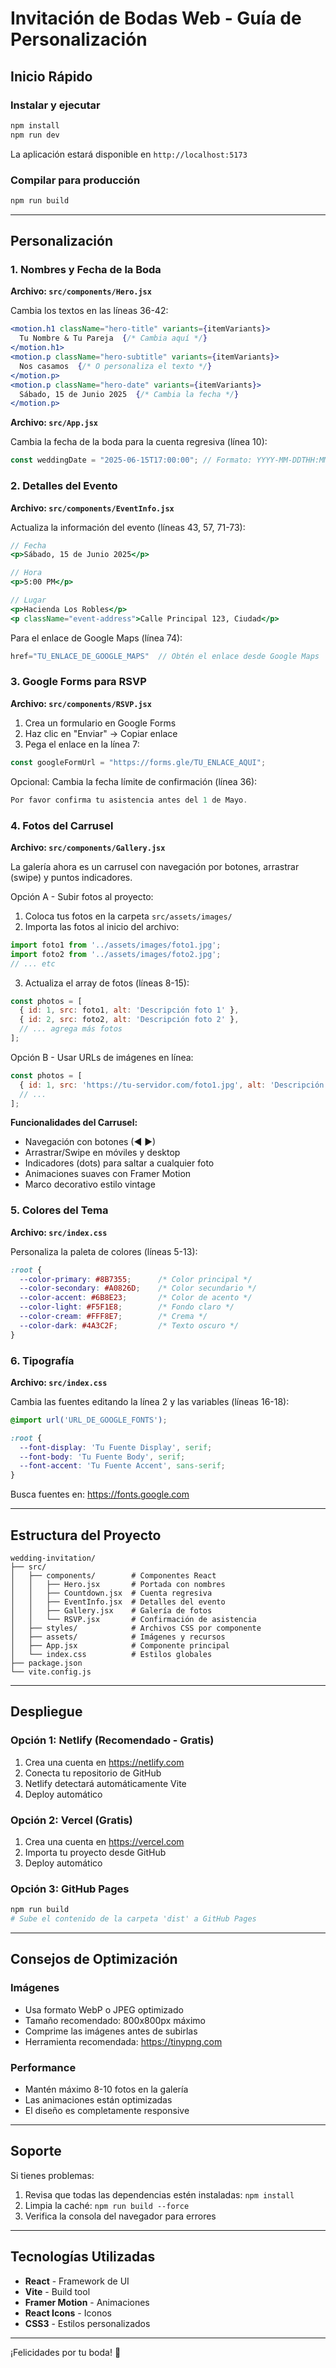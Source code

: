 # Invitación de Bodas Web - Guía de Personalización

## Inicio Rápido

### Instalar y ejecutar
```bash
npm install
npm run dev
```

La aplicación estará disponible en `http://localhost:5173`

### Compilar para producción
```bash
npm run build
```

---

## Personalización

### 1. Nombres y Fecha de la Boda

**Archivo: `src/components/Hero.jsx`**

Cambia los textos en las líneas 36-42:
```jsx
<motion.h1 className="hero-title" variants={itemVariants}>
  Tu Nombre & Tu Pareja  {/* Cambia aquí */}
</motion.h1>
<motion.p className="hero-subtitle" variants={itemVariants}>
  Nos casamos  {/* O personaliza el texto */}
</motion.p>
<motion.p className="hero-date" variants={itemVariants}>
  Sábado, 15 de Junio 2025  {/* Cambia la fecha */}
</motion.p>
```

**Archivo: `src/App.jsx`**

Cambia la fecha de la boda para la cuenta regresiva (línea 10):
```jsx
const weddingDate = "2025-06-15T17:00:00"; // Formato: YYYY-MM-DDTHH:MM:SS
```

### 2. Detalles del Evento

**Archivo: `src/components/EventInfo.jsx`**

Actualiza la información del evento (líneas 43, 57, 71-73):
```jsx
// Fecha
<p>Sábado, 15 de Junio 2025</p>

// Hora
<p>5:00 PM</p>

// Lugar
<p>Hacienda Los Robles</p>
<p className="event-address">Calle Principal 123, Ciudad</p>
```

Para el enlace de Google Maps (línea 74):
```jsx
href="TU_ENLACE_DE_GOOGLE_MAPS"  // Obtén el enlace desde Google Maps
```

### 3. Google Forms para RSVP

**Archivo: `src/components/RSVP.jsx`**

1. Crea un formulario en Google Forms
2. Haz clic en "Enviar" → Copiar enlace
3. Pega el enlace en la línea 7:
```jsx
const googleFormUrl = "https://forms.gle/TU_ENLACE_AQUI";
```

Opcional: Cambia la fecha límite de confirmación (línea 36):
```jsx
Por favor confirma tu asistencia antes del 1 de Mayo.
```

### 4. Fotos del Carrusel

**Archivo: `src/components/Gallery.jsx`**

La galería ahora es un carrusel con navegación por botones, arrastrar (swipe) y puntos indicadores.

Opción A - Subir fotos al proyecto:
1. Coloca tus fotos en la carpeta `src/assets/images/`
2. Importa las fotos al inicio del archivo:
```jsx
import foto1 from '../assets/images/foto1.jpg';
import foto2 from '../assets/images/foto2.jpg';
// ... etc
```

3. Actualiza el array de fotos (líneas 8-15):
```jsx
const photos = [
  { id: 1, src: foto1, alt: 'Descripción foto 1' },
  { id: 2, src: foto2, alt: 'Descripción foto 2' },
  // ... agrega más fotos
];
```

Opción B - Usar URLs de imágenes en línea:
```jsx
const photos = [
  { id: 1, src: 'https://tu-servidor.com/foto1.jpg', alt: 'Descripción' },
  // ...
];
```

**Funcionalidades del Carrusel:**
- Navegación con botones (◀ ▶)
- Arrastrar/Swipe en móviles y desktop
- Indicadores (dots) para saltar a cualquier foto
- Animaciones suaves con Framer Motion
- Marco decorativo estilo vintage

### 5. Colores del Tema

**Archivo: `src/index.css`**

Personaliza la paleta de colores (líneas 5-13):
```css
:root {
  --color-primary: #8B7355;      /* Color principal */
  --color-secondary: #A0826D;    /* Color secundario */
  --color-accent: #6B8E23;       /* Color de acento */
  --color-light: #F5F1E8;        /* Fondo claro */
  --color-cream: #FFF8E7;        /* Crema */
  --color-dark: #4A3C2F;         /* Texto oscuro */
}
```

### 6. Tipografía

**Archivo: `src/index.css`**

Cambia las fuentes editando la línea 2 y las variables (líneas 16-18):
```css
@import url('URL_DE_GOOGLE_FONTS');

:root {
  --font-display: 'Tu Fuente Display', serif;
  --font-body: 'Tu Fuente Body', serif;
  --font-accent: 'Tu Fuente Accent', sans-serif;
}
```

Busca fuentes en: https://fonts.google.com

---

## Estructura del Proyecto

```
wedding-invitation/
├── src/
│   ├── components/        # Componentes React
│   │   ├── Hero.jsx       # Portada con nombres
│   │   ├── Countdown.jsx  # Cuenta regresiva
│   │   ├── EventInfo.jsx  # Detalles del evento
│   │   ├── Gallery.jsx    # Galería de fotos
│   │   └── RSVP.jsx       # Confirmación de asistencia
│   ├── styles/            # Archivos CSS por componente
│   ├── assets/            # Imágenes y recursos
│   ├── App.jsx            # Componente principal
│   └── index.css          # Estilos globales
├── package.json
└── vite.config.js
```

---

## Despliegue

### Opción 1: Netlify (Recomendado - Gratis)
1. Crea una cuenta en https://netlify.com
2. Conecta tu repositorio de GitHub
3. Netlify detectará automáticamente Vite
4. Deploy automático

### Opción 2: Vercel (Gratis)
1. Crea una cuenta en https://vercel.com
2. Importa tu proyecto desde GitHub
3. Deploy automático

### Opción 3: GitHub Pages
```bash
npm run build
# Sube el contenido de la carpeta 'dist' a GitHub Pages
```

---

## Consejos de Optimización

### Imágenes
- Usa formato WebP o JPEG optimizado
- Tamaño recomendado: 800x800px máximo
- Comprime las imágenes antes de subirlas
- Herramienta recomendada: https://tinypng.com

### Performance
- Mantén máximo 8-10 fotos en la galería
- Las animaciones están optimizadas
- El diseño es completamente responsive

---

## Soporte

Si tienes problemas:
1. Revisa que todas las dependencias estén instaladas: `npm install`
2. Limpia la caché: `npm run build --force`
3. Verifica la consola del navegador para errores

---

## Tecnologías Utilizadas

- **React** - Framework de UI
- **Vite** - Build tool
- **Framer Motion** - Animaciones
- **React Icons** - Iconos
- **CSS3** - Estilos personalizados

---

¡Felicidades por tu boda! 💍

